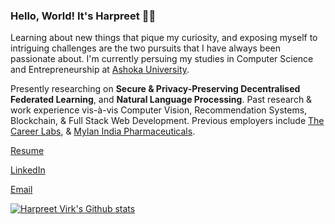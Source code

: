 ### Hello, World! It's Harpreet 👋🏼

Learning about new things that pique my curiosity, and exposing myself to intriguing challenges are the two pursuits that I have always been passionate about. I'm currently persuing my studies in Computer Science and Entrepreneurship at [Ashoka University](https://ashoka.edu.in). 

Presently researching on **Secure & Privacy-Preserving Decentralised Federated Learning**, and **Natural Language Processing**. Past research & work experience vis-à-vis Computer Vision, Recommendation Systems, Blockchain, & Full Stack Web Development. Previous employers include [The Career Labs](https://thecareerlabs.com/in), & [Mylan India Pharmaceuticals](https://www.mylan.in/).

[Resume]()

[LinkedIn](https://www.linkedin.com/in/harpreetsinghvirk/)

[Email](mailto:harpreet.virk_asp21@ashoka.edu.in)

[![Harpreet Virk's Github stats](https://github-readme-stats.vercel.app/api?username=harpreetvirkk)](https://github.com/anuraghazra/github-readme-stats)
